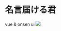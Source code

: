 # 名言届ける君
vue & onsen ui
![](https://user-images.githubusercontent.com/24419610/98442474-30802b00-2148-11eb-9d1d-d9044e837b9f.png)
